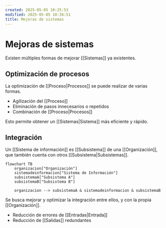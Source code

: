 ```yaml
---
created: 2025-05-05 10:25:53
modified: 2025-05-05 10:36:51
title: Mejoras de sistemas
---
```


# Mejoras de sistemas

Existen múltiples formas de mejorar [[Sistemas]] ya existentes.

## Optimización de procesos

La optimización de [[Proceso|Procesos]] se puede realizar de varias formas.

- Agilización del [[Proceso]]
- Eliminación de pasos innecesarios o repetidos
- Combinación de [[Proceso|Procesos]]

Esto permite obtener un [[Sistemas|Sistema]] más eficiente y rápido.

## Integración

Un [[Sistema de información]] es [[Subsistema]] de una [[Organización]], que también cuenta con otros [[Subsistema|Subsistemas]].

```mermaid
flowchart TB
	organizacion["Organización"]
	sistemadeinformacion["Sistema de Información"]
	subsistemaA["Subsistema A"]
	subsistemaB["Subsistema B"]
	
	organizacion --> subsistemaA & sistemadeinformacion & subsistemaB
```

Se busca mejorar y optimizar la integración entre ellos, y con la propia [[Organización]].

- Reducción de errores de [[Entradas|Entrada]]
- Reducción de [[Salidas]] redundantes
